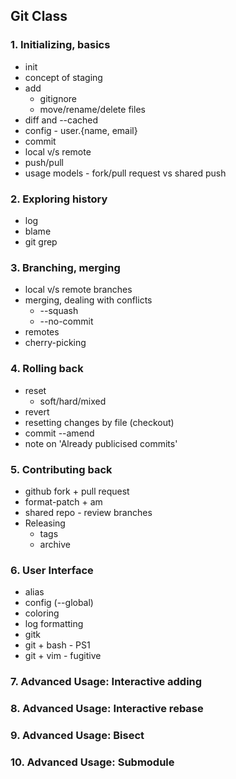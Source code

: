 ## Git Class

### 1. Initializing, basics
  - init
  - concept of staging
  - add
    - gitignore
    - move/rename/delete files
  - diff and --cached
  - config - user.{name, email}
  - commit
  - local v/s remote
  - push/pull
  - usage models - fork/pull request vs shared push

### 2. Exploring history
  - log
  - blame
  - git grep

### 3. Branching, merging
  - local v/s remote branches
  - merging, dealing with conflicts
    - --squash
    - --no-commit
  - remotes
  - cherry-picking

### 4. Rolling back
  - reset
    - soft/hard/mixed
  - revert
  - resetting changes by file (checkout)
  - commit --amend
  - note on 'Already publicised commits'

### 5. Contributing back
  - github fork + pull request
  - format-patch + am
  - shared repo - review branches
  - Releasing
    - tags
    - archive

### 6. User Interface
  - alias
  - config (--global)
  - coloring
  - log formatting
  - gitk
  - git + bash - PS1
  - git + vim - fugitive

### 7. Advanced Usage: Interactive adding
### 8. Advanced Usage: Interactive rebase
### 9. Advanced Usage: Bisect
### 10. Advanced Usage: Submodule
